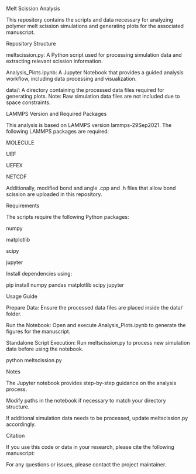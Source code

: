 Melt Scission Analysis

This repository contains the scripts and data necessary for analyzing polymer melt scission simulations and generating plots for the associated manuscript.

Repository Structure

meltscission.py: A Python script used for processing simulation data and extracting relevant scission information.

Analysis_Plots.ipynb: A Jupyter Notebook that provides a guided analysis workflow, including data processing and visualization.

data/: A directory containing the processed data files required for generating plots. Note: Raw simulation data files are not included due to space constraints.

LAMMPS Version and Required Packages

This analysis is based on LAMMPS version lammps-29Sep2021. The following LAMMPS packages are required:

MOLECULE

UEF

UEFEX

NETCDF

Additionally, modified bond and angle .cpp and .h files that allow bond scission are uploaded in this repository.

Requirements

The scripts require the following Python packages:

numpy

matplotlib

scipy

jupyter

Install dependencies using:

pip install numpy pandas matplotlib scipy jupyter

Usage Guide

Prepare Data: Ensure the processed data files are placed inside the data/ folder.

Run the Notebook: Open and execute Analysis_Plots.ipynb to generate the figures for the manuscript.

Standalone Script Execution: Run meltscission.py to process new simulation data before using the notebook.

python meltscission.py

Notes

The Jupyter notebook provides step-by-step guidance on the analysis process.

Modify paths in the notebook if necessary to match your directory structure.

If additional simulation data needs to be processed, update meltscission.py accordingly.

Citation

If you use this code or data in your research, please cite the following manuscript:



For any questions or issues, please contact the project maintainer.